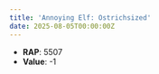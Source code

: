 ```yaml
---
title: 'Annoying Elf: Ostrichsized'
date: 2025-08-05T00:00:00Z
---
```

- **RAP**: 5507
- **Value**: -1
